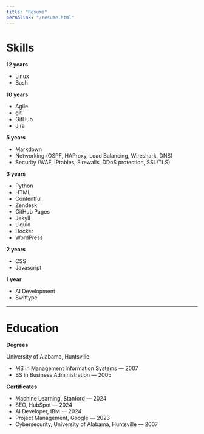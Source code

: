 ```yaml
---
title: "Resume"
permalink: "/resume.html"
---
```


# Skills

**12 years**
- Linux
- Bash

**10 years**
- Agile
- git
- GitHub
- Jira
  
**5 years**
- Markdown
- Networking (OSPF, HAProxy, Load Balancing, Wireshark, DNS)
- Security (WAF, IPtables, Firewalls, DDoS protection, SSL/TLS)  

**3 years**
- Python
- HTML
- Contentful
- Zendesk
- GitHub Pages
- Jekyll
- Liquid
- Docker
- WordPress

**2 years**
- CSS
- Javascript

**1 year**
- AI Development
- Swiftype

---

# Education

**Degrees**

University of Alabama, Huntsville

- MS in Management Information Systems — 2007
- BS in Business Administration — 2005

**Certificates**

- Machine Learning, Stanford — 2024
- SEO, HubSpot — 2024
- AI Developer, IBM — 2024
- Project Management, Google — 2023
- Cybersecurity, University of Alabama, Huntsville — 2007
